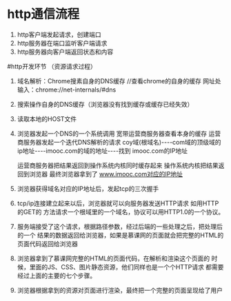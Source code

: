 # http通信流程
1. http客户端发起请求，创建端口
2. http服务器在端口监听客户端请求
3. http服务器向客户端返回状态和内容

#http开发环节 （资源请求过程）
1. 域名解析：Chrome搜素自身的DNS缓存 //查看chrome的自身的缓存 网址处输入：chrome://net-internals/#dns
2. 搜索操作自身的DNS缓存（浏览器没有找到缓存或缓存已经失效）
3. 读取本地的HOST文件
4. 浏览器发起一个DNS的一个系统调用
     宽带运营商服务器查看本身的缓存
     运营商服务器发起一个迭代DNS解析的请求
    coy域(根域名)----com域的顶级域的ip地址----imooc.com的域的地址----找到  imooc.com的IP地址

    运营商服务器把结果返回到操作系统内核同时缓存起来 操作系统内核把结果返回到浏览器 最终浏览器拿到了
    www.imooc.com对应的IP地址
5. 浏览器获得域名对应的IP地址后，发起tcp的三次握手
6. tcp/ip连接建立起来以后，浏览器就可以向服务器发送HTTP请求 如用HTTP的GET的
   方法请求一个根域里的一个域名，协议可以用HTTP1.0的一个协议。
7. 服务端接受了这个请求，根据路径参数，经过后端的一些处理之后，把处理后的一个
   结果的数据返回给浏览器，如果是慕课网的页面就会把完整的HTML的页面代码返回给浏览器
8. 浏览器拿到了慕课网完整的HTML的页面代码，在解析和渲染这个页面的
   时候，里面的JS、CSS、图片静态资源，他们同样也是一个个HTTP请求
   都需要经过上面的主要的七个步骤。
9. 浏览器根据拿到的资源对页面进行渲染，最终把一个完整的页面呈现给了用户  